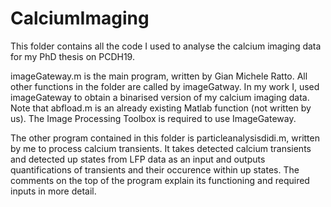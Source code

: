 # CalciumImaging

This folder contains all the code I used to analyse the calcium imaging data for my PhD thesis on PCDH19. 

imageGateway.m is the main program, written by Gian Michele Ratto. All other functions in the folder are called by imageGatway. In my work I, used 
imageGateway to obtain a binarised version of my calcium imaging data. 
Note that abfload.m is an already existing Matlab function (not written by us).
The Image Processing Toolbox is required to use ImageGateway. 

The other program contained in this folder is particleanalysisdidi.m, written by me to process calcium transients.
It takes detected calcium transients and detected up states from LFP data as an input and outputs quantifications of transients and their
occurence within up states. The comments on the top of the program explain its functioning and required inputs in more detail. 



